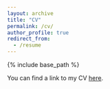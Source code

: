 ```yaml
---
layout: archive
title: "CV"
permalink: /cv/
author_profile: true
redirect_from:
  - /resume
---
```


{% include base_path %}

You can find a link to my CV [here](https://adarshsomayaji.github.io/files/CV_AdarshSomayaji.pdf).
